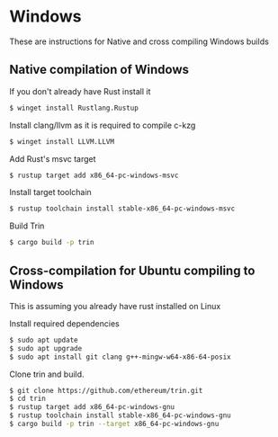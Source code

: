 # Windows

These are instructions for Native and cross compiling Windows builds 

## Native compilation of Windows

If you don't already have Rust install it
```sh
$ winget install Rustlang.Rustup
```

Install clang/llvm as it is required to compile c-kzg
```sh
$ winget install LLVM.LLVM
```

Add Rust's msvc target
```sh
$ rustup target add x86_64-pc-windows-msvc
```

Install target toolchain
```sh
$ rustup toolchain install stable-x86_64-pc-windows-msvc
```

Build Trin

```sh
$ cargo build -p trin
```


## Cross-compilation for Ubuntu compiling to Windows

This is assuming you already have rust installed on Linux

Install required dependencies
```sh
$ sudo apt update
$ sudo apt upgrade
$ sudo apt install git clang g++-mingw-w64-x86-64-posix
```

Clone trin and build.
```sh
$ git clone https://github.com/ethereum/trin.git
$ cd trin
$ rustup target add x86_64-pc-windows-gnu
$ rustup toolchain install stable-x86_64-pc-windows-gnu
$ cargo build -p trin --target x86_64-pc-windows-gnu
```